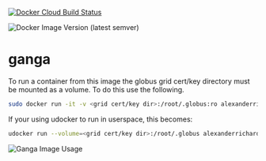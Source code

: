 [![Docker Cloud Build Status](https://img.shields.io/docker/cloud/build/alexanderrichards/ganga?logo=docker)](https://hub.docker.com/r/alexanderrichards/ganga/builds)

![Docker Image Version (latest semver)](https://img.shields.io/docker/v/alexanderrichards/ganga?label=version%20%28Ganga-Dirac%20UI%29&logo=docker&sort=semver)
# ganga
To run a container from this image the globus grid cert/key directory must be mounted as a volume. To do this use the following.

```bash
sudo docker run -it -v <grid cert/key dir>:/root/.globus:ro alexanderrichards/ganga
```

If your using udocker to run in userspace, this becomes:

```bash
udocker run --volume=<grid cert/key dir>:/root/.globus alexanderrichards/ganga
```

![Ganga Image Usage](examples/image_usage.gif)
